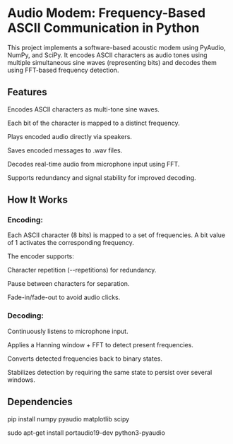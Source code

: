  # Audio Modem: Frequency-Based ASCII Communication in Python
 This project implements a software-based acoustic modem using PyAudio, NumPy, and SciPy. 
 It encodes ASCII characters as audio tones using multiple simultaneous sine waves (representing bits) and decodes them using FFT-based frequency detection.

## Features
Encodes ASCII characters as multi-tone sine waves.

Each bit of the character is mapped to a distinct frequency.

Plays encoded audio directly via speakers.

Saves encoded messages to .wav files.

Decodes real-time audio from microphone input using FFT.

Supports redundancy and signal stability for improved decoding.

## How It Works
### Encoding:

Each ASCII character (8 bits) is mapped to a set of frequencies. A bit value of 1 activates the corresponding frequency.

The encoder supports:

Character repetition (--repetitions) for redundancy.

Pause between characters for separation.

Fade-in/fade-out to avoid audio clicks.

### Decoding:

Continuously listens to microphone input.

Applies a Hanning window + FFT to detect present frequencies.

Converts detected frequencies back to binary states.

Stabilizes detection by requiring the same state to persist over several windows.

## Dependencies

pip install numpy pyaudio matplotlib scipy

sudo apt-get install portaudio19-dev python3-pyaudio

